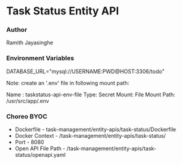 # Task Status Entity API

### Author

Ramith Jayasinghe

### Environment Variables

DATABASE_URL="mysql://USERNAME:PWD@HOST:3306/todo"

Note: create an '.env' file in following mount path:

Name : taskstatus-api-env-file
Type: Secret
Mount: File
Mount Path: /usr/src/app/.env

### Choreo BYOC

- Dockerfile - task-management/entity-apis/task-status/Dockerfile
- Docker Context - /task-management/entity-apis/task-status/
- Port - 8080
- Open API File Path - /task-management/entity-apis/task-status/openapi.yaml